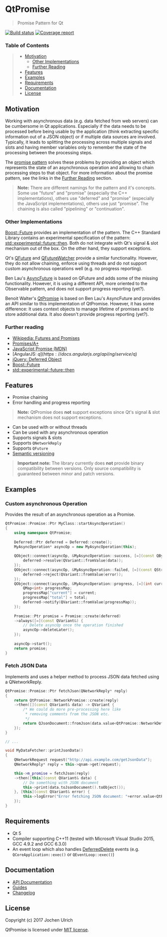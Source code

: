 # #

# QtPromise #

> Promise Pattern for Qt

[![Build status](https://gitlab.com/julrich/QtPromise/badges/master/build.svg)](https://gitlab.com/julrich/QtPromise/pipelines?scope=branches)
[![Coverage report](https://gitlab.com/julrich/QtPromise/badges/master/coverage.svg)](https://julrich.gitlab.io/QtPromise/coverage/)

### Table of Contents ###
> - [Motivation](#motivation)
>   - [Other Implementations](#other-implementations)
>   - [Further Reading](#further-reading)
> - [Features](#features)
> - [Examples](#examples)
> - [Requirements](#requirements)
> - [Documentation](#documentation)
> - [License](#license)


<a name="motivation"></a>
## Motivation ##
Working with asynchronous data (e.g. data fetched from web servers) can be cumbersome in Qt applications. Especially if the data needs to be processed before being usable by the application (think extracting specific information out of a JSON object) or if multiple data sources are involved.
Typically, it leads to splitting the processing across multiple signals and slots and having member variables only to remember the state of the processing between the processing steps.

The [promise pattern](https://en.wikipedia.org/wiki/Futures_and_promises) solves these problems by providing an object which represents the state of an asynchronous operation and allowing to chain processing steps to that object.
For more information about the promise pattern, see the links in the [Further Reading](#further-reading) section.

> **Note:** There are different namings for the pattern and it's concepts.
> Some use "future" and "promise" (especially the C++ implementations), others use "deferred" and "promise" (especially the JavaScript implementations), others use just "promise".
> The chaining is also called "pipelining" or "continuation".

<a name="other-implementations"></a>
### Other Implementations ###
[Boost::Future](http://www.boost.org/doc/libs/1_63_0/doc/html/thread/synchronization.html#thread.synchronization.futures.then) provides an implementation of the pattern.
The C++ Standard Library contains an experimental specification of the pattern: [std::experimental::future::then](http://en.cppreference.com/w/cpp/experimental/future/then).
Both do not integrate with Qt's signal & slot mechanism out of the box. On the other hand, they support exceptions.

Qt's [QFuture](http://doc.qt.io/qt-5.6/qfuture.html) and [QFutureWatcher](http://doc.qt.io/qt-5.6/qfuturewatcher.html) provide a similar functionality.
However, they do not allow chaining, enforce using threads and do not support custom asynchronous operations well (e.g. no progress reporting).

Ben Lau's [AsyncFuture](https://github.com/benlau/asyncfuture) is based on QFuture and adds some of the missing functionality.
However, it is using a different API, more oriented to the Observable pattern, and does not support progress reporting (yet?).

Benoit Walter's [QtPromise](https://github.com/bwalter/qt-promise) is based on Ben Lau's AsyncFuture
and provides an API similar to this implementation of QtPromise. However, it has some difference:
It uses context objects to manage lifetime of promises and to store additional data. It also doesn't provide
progress reporting (yet?). 

<a name="further-reading"></a>
### Further reading ###

- [Wikipedia: Futures and Promises](https://en.wikipedia.org/wiki/Futures_and_promises)
- [Promises/A+](https://promisesaplus.com)
- [JavaScript Promise (MDN)](https://developer.mozilla.org/en-US/docs/Web/JavaScript/Reference/Global_Objects/Promise)
- [AngularJS: $q](https://docs.angularjs.org/api/ng/service/$q)
- [jQuery: Deferred Object](https://api.jquery.com/category/deferred-object)
- [Boost::Future](http://www.boost.org/doc/libs/1_63_0/doc/html/thread/synchronization.html#thread.synchronization.futures.then)
- [std::experimental::future::then](http://en.cppreference.com/w/cpp/experimental/future/then)


<a name="features"></a>
## Features ##
- Promise chaining
- Error handling and progress reporting
> **Note:** QtPromise does **not** support exceptions since Qt's signal & slot mechanism does not support exceptions.
- Can be used with or without threads
- Can be used with any asynchronous operation
- Supports signals & slots
- Supports `QNetworkReply`
- Supports `QFuture`
- [Semantic versioning](http://semver.org/)
> **Important note:** The library currently does **not** provide binary compatibility between versions. Only source compatibility is guaranteed between minor and patch versions.


<a name="examples"></a>
## Examples ##

### Custom asynchronous Operation ###
Provides the result of an asynchronous operation as a Promise.
```cpp
QtPromise::Promise::Ptr MyClass::startAsyncOperation()
{
	using namespace QtPromise;
	
	Deferred::Ptr deferred = Deferred::create();
	MyAsyncOperation* asyncOp = new MyAsyncOperation(this);
	
	QObject::connect(asyncOp, &MyAsyncOperation::success, [=](const QByteArray& data) {
		deferred->resolve(QVariant::fromValue(data));
	});
	QObject::connect(asyncOp, &MyAsyncOperation::failed, [=](const QString& error) {
		deferred->reject(QVariant::fromValue(error));
	});
	QObject::connect(asyncOp, &MyAsyncOperation::progress, [=](int current, int total) {
		QMap<int> progressMap;
		progressMap["current"] = current;
		progressMap["total"] = total;
		deferred->notify(QVariant::fromValue(progressMap));
	});
	
	Promise::Ptr promise = Promise::create(deferred)
	->always([=](const QVariant&) {
		// Delete asyncOp once the operation finished
		asyncOp->deleteLater();
	});
	
	asyncOp->start();
	return promise;
}
```

### Fetch JSON Data ###
Implements and uses a helper method to process JSON data fetched using a QNetworkReply.
```cpp
QtPromise::Promise::Ptr fetchJson(QNetworkReply* reply)
{
	return QtPromise::NetworkPromise::create(reply)
	->then([](const QVariant& data) -> QVariant {
		/* We could do more pre-processing here like
		 * removing comments from the JSON etc.
		 */
		return QJsonDocument::fromJson(data.value<QtPromise::NetworkDeferred::ReplyData>().data);
	});
}

// ...

void MyDataFetcher::printJsonData()
{
	QNetworkRequest request("http://api.example.com/getJsonData");
	QNetworkReply* reply = this->qnam->get(request);

	this->m_promise = fetchJson(reply)
	->then([this](const QVariant& data) {
		// Do something with JSON document
		this->print(data.toJsonDocument().toObject());
	}, [this](const QVariant& error) {
		this->logError("Error fetching JSON document: "+error.value<QtPromise::NetworkDeferred::Error>().message);
	});
}
```


<a name="requirements"></a>
## Requirements ##
 - Qt 5
 - Compiler supporting C++11 (tested with Microsoft Visual Studio 2015, GCC 4.9.2 and GCC 6.3.0)
 - An event loop which also handles [DeferredDelete](http://doc.qt.io/qt-5/qevent.html#Type-enum) events
 (e.g. `QCoreApplication::exec()` or `QEventLoop::exec()`)


<a name="documentation"></a>
## Documentation ##
- [API Documentation](https://julrich.gitlab.io/QtPromise/docs/)
- [Guides](https://julrich.gitlab.io/QtPromise/docs/pages.html)
- [Changelog](CHANGELOG.md)


<a name="license"></a>
## License ##
Copyright (c) 2017 Jochen Ulrich

QtPromise is licensed under [MIT license](LICENSE).
